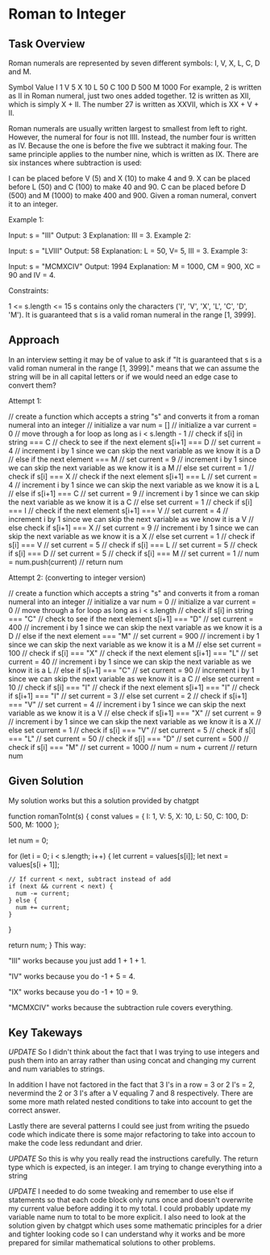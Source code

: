 # Roman to Integer

## Task Overview
Roman numerals are represented by seven different symbols: I, V, X, L, C, D and M.

Symbol       Value
I             1
V             5
X             10
L             50
C             100
D             500
M             1000
For example, 2 is written as II in Roman numeral, just two ones added together. 12 is written as XII, which is simply X + II. The number 27 is written as XXVII, which is XX + V + II.

Roman numerals are usually written largest to smallest from left to right. However, the numeral for four is not IIII. Instead, the number four is written as IV. Because the one is before the five we subtract it making four. The same principle applies to the number nine, which is written as IX. There are six instances where subtraction is used:

I can be placed before V (5) and X (10) to make 4 and 9. 
X can be placed before L (50) and C (100) to make 40 and 90. 
C can be placed before D (500) and M (1000) to make 400 and 900.
Given a roman numeral, convert it to an integer.

 

Example 1:

Input: s = "III"
Output: 3
Explanation: III = 3.
Example 2:

Input: s = "LVIII"
Output: 58
Explanation: L = 50, V= 5, III = 3.
Example 3:

Input: s = "MCMXCIV"
Output: 1994
Explanation: M = 1000, CM = 900, XC = 90 and IV = 4.
 

Constraints:

1 <= s.length <= 15
s contains only the characters ('I', 'V', 'X', 'L', 'C', 'D', 'M').
It is guaranteed that s is a valid roman numeral in the range [1, 3999].

## Approach

In an interview setting it may be of value to ask if "It is guaranteed that s is a valid roman numeral in the range [1, 3999]." means that we can assume the string will be in all capital letters or if we would need an edge case to convert them?

Attempt 1:

// create a function which accepts a string "s" and converts it from a roman numeral into an integer
    // initialize a var num = []
    // initialize a var current = 0
    // move through a for loop as long as i < s.length - 1
        // check if s[i] in string  === C
            // check to see if the next element s[i+1] === D
                // set current = 4
                // increment i by 1 since we can skip the next variable as we know it is a D
            // else if the next element === M
                // set current = 9
                // increment i by 1 since we can skip the next variable as we know it is a M
            // else set current = 1
        // check if s[i] === X
            // check if the next element s[i+1] === L
                // set current = 4
                // increment i by 1 since we can skip the next variable as we know it is a L
            // else if s[i+1] === C
                // set current = 9
                // increment i by 1 since we can skip the next variable as we know it is a C
            // else set current = 1
        // check if s[i] === I
            // check if the next element s[i+1] === V
                // set current = 4
                // increment i by 1 since we can skip the next variable as we know it is a V
            // else check if s[i+1] === X
                // set current = 9
                // increment i by 1 since we can skip the next variable as we know it is a X
            // else set current = 1
        // check if s[i] === V
            // set current = 5
        // check if s[i] === L
            // set current = 5
        // check if s[i] === D
            // set current = 5
        // check if s[i] === M
            // set current = 1
        // num = num.push(current)
    // return num

Attempt 2: (converting to integer version)

// create a function which accepts a string "s" and converts it from a roman numeral into an integer
    // initialize a var num = 0
    // initialize a var current = 0
    // move through a for loop as long as i < s.length
        // check if s[i] in string  === "C"
            // check to see if the next element s[i+1] === "D"
                // set current = 400
                // increment i by 1 since we can skip the next variable as we know it is a D
            // else if the next element === "M"
                // set current = 900
                // increment i by 1 since we can skip the next variable as we know it is a M
            // else set current = 100
        // check if s[i] === "X"
            // check if the next element s[i+1] === "L"
                // set current = 40
                // increment i by 1 since we can skip the next variable as we know it is a L
            // else if s[i+1] === "C"
                // set current = 90
                // increment i by 1 since we can skip the next variable as we know it is a C
            // else set current = 10
        // check if s[i] === "I"
            // check if the next element s[i+1] === "I"
                // check if s[i+1] === "I"
                    // set current = 3
                // else set current = 2
            // check if s[i+1] === "V"
                // set current = 4
                // increment i by 1 since we can skip the next variable as we know it is a V
            // else check if s[i+1] === "X"
                // set current = 9
                // increment i by 1 since we can skip the next variable as we know it is a X
            // else set current = 1
        // check if s[i] === "V"
            // set current = 5
        // check if s[i] === "L"
            // set current = 50
        // check if s[i] === "D"
            // set current = 500
        // check if s[i] === "M"
            // set current = 1000
        // num = num + current
    // return num

## Given Solution

My solution works but this a solution provided by chatgpt

function romanToInt(s) {
  const values = {
    I: 1,
    V: 5,
    X: 10,
    L: 50,
    C: 100,
    D: 500,
    M: 1000
  };

  let num = 0;

  for (let i = 0; i < s.length; i++) {
    let current = values[s[i]];
    let next = values[s[i + 1]];

    // If current < next, subtract instead of add
    if (next && current < next) {
      num -= current;
    } else {
      num += current;
    }
  }

  return num;
}
This way:

"III" works because you just add 1 + 1 + 1.

"IV" works because you do -1 + 5 = 4.

"IX" works because you do -1 + 10 = 9.

"MCMXCIV" works because the subtraction rule covers everything.

## Key Takeways

*UPDATE* So I didn't think about the fact that I was trying to use integers and push them into an array rather than using concat and changing my current and num variables to strings.

In addition I have not factored in the fact that 3 I's in a row = 3 or 2 I's = 2, nevermind the 2 or 3 I's after a V equaling 7 and 8 respectively. There are some more math related nested conditions to take into account to get the correct answer.

Lastly there are several patterns I could see just from writing the psuedo code which indicate there is some major refactoring to take into accoun to make the code less redundant and drier.

*UPDATE* So this is why you really read the instructions carefully. The return type which is expected, is an integer. I am trying to change everything into a string

*UPDATE* I needed to do some tweaking and remember to use else if statements so that each code block only runs once and doesn't overwrite my current value before adding it to my total. I could probably update my variable name num to total to be more explicit. I also need to look at the solution given by chatgpt which uses some mathematic principles for a drier and tighter looking code so I can understand why it works and be more prepared for similar mathematical solutions to other problems.
